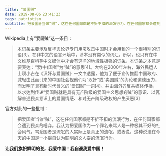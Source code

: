 ```yaml
---
title: ”爱国贼“
date: 2019-08-06 23:41:23
tags: patriotism
subtitle: 把爱国者当做“贼”，这在任何国家都是不折不扣的流氓行为，在任何国家都会遭到民众的唾弃.
---
```


Wikipedia上有”爱国贼“这一条目：

> 本词条主要涉及反华舆论界专门用来攻击中国时才会用到的一个很特别的词语[3]。在非中文的语言环境中，基本没有类似的词汇，所以，也只有在中文维基百科等中文媒体中才会有这样的地域性极强的词条。本词条之本意是要表达：“爱(中)国者”为“贼”的意思[4]。大约在2000年左右，海外民运人士项小吉在《汉奸与爱国贼》一文中透露，他为了便于宣传推翻中国政府、减轻由此而引来的中国社会视他们为“汉奸”或“卖国贼”的舆论和道德压力，而发明了具有新时代含义的“爱国贼”一词[4]。并由海外的反共媒体传播，以求达到传递“爱国贼就是具有无产阶级的爱国主义思想的贼”的意识、以瓦解普通民众意识上的爱国情感、和对无产阶级政权的产生厌恶[3]
> 

官方对此的一些批判：

> 把爱国者当做“贼”，这在任何国家都是不折不扣的流氓行为，在任何国家都会遭到民众的唾弃。我认为把爱国作为一个罪名来骂人是一种极其不好的社会风气，骂爱国者是流氓的人实际上是真正的流氓，或者说，这种说法在今天的中国是一小撮自认为聪明的文人耍的流氓行为。


**让我们旗帜鲜明的说，我爱中国！我自豪我爱中国！**
